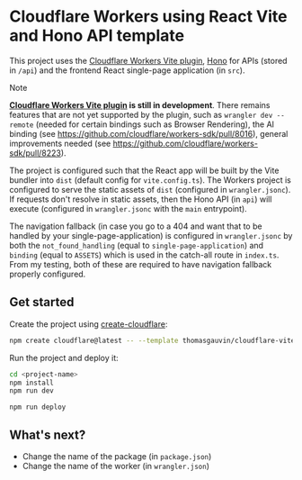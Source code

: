 # Cloudflare Workers using React Vite and Hono API template

This project uses the [Cloudflare Workers Vite plugin](https://www.npmjs.com/package/@cloudflare/vite-plugin), [Hono](https://hono.dev/) for APIs (stored in `/api`) and the frontend React single-page application (in `src`).

> [!NOTE]  
> **[Cloudflare Workers Vite plugin](https://www.npmjs.com/package/@cloudflare/vite-plugin) is still in development**. There remains features that are not yet supported by the plugin, such as `wrangler dev --remote` (needed for certain bindings such as Browser Rendering), the AI binding (see https://github.com/cloudflare/workers-sdk/pull/8016), general improvements needed (see https://github.com/cloudflare/workers-sdk/pull/8223).


The project is configured such that the React app will be built by the Vite bundler into `dist` (default config for `vite.config.ts`). The Workers project is configured to serve the static assets of `dist` (configured in `wrangler.jsonc`). If requests don't resolve in static assets, then the Hono API (in `api`) will execute (configured in `wrangler.jsonc` with the `main` entrypoint).

The navigation fallback (in case you go to a 404 and want that to be handled by your single-page-application) is configured in `wrangler.jsonc` by both the `not_found_handling` (equal to `single-page-application`) and `binding` (equal to `ASSETS`) which is used in the catch-all route in `index.ts`. From my testing, both of these are required to have navigation fallback properly configured.

## Get started

Create the project using [create-cloudflare](https://www.npmjs.com/package/create-cloudflare):

```sh
npm create cloudflare@latest -- --template thomasgauvin/cloudflare-vite-hono-react
```

Run the project and deploy it:

```sh
cd <project-name>
npm install
npm run dev
```

```
npm run deploy
```

## What's next?

- Change the name of the package (in `package.json`)
- Change the name of the worker (in `wrangler.json`)
